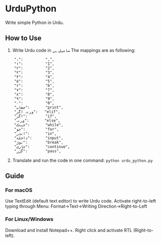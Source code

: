 # UrduPython
Write simple Python in Urdu.

## How to Use
1. Write Urdu code in ```سامپل۔پے```
The mappings are as following:
```
    "،":          ",",
    "۱":          "1",
    "۲":          "2",
    "۳":          "3",
    "۴":          "4",
    "۵":          "5",
    "۶":          "6",
    "۷":          "7",
    "۸":          "8",
    "۹":          "9",
    "۰":          "0",
    "چھاپ":       "print",
    "ورنہ اگر":   "elif",
    "اگر":        "if",
    "ورنہ":       "else",
    "جبتک":       "while",
    "جو":         "for",
    "اندر":       "in", 
    "داخله":      "input",
    "توڑ":        "break",
    "جاری":       "continue",
    "گزر":        "pass",
```

2. Translate and run the code in one command: ```python urdu_python.py```

## Guide
### For macOS
Use TextEdit (default text editor) to write Urdu code. Activate right-to-left typing through Menu: Format->Text->Writing Direction->Right-to-Left

### For Linux/Windows
Download and install Notepad++. Right click and activate RTL (Right-to-left).